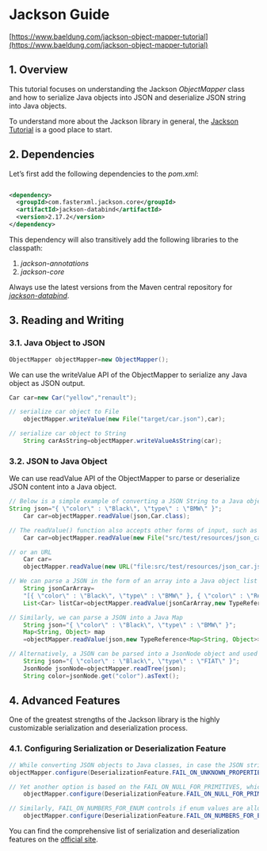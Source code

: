 # Jackson Guide

[https://www.baeldung.com/jackson-object-mapper-tutorial](https://www.baeldung.com/jackson-object-mapper-tutorial)

## 1. Overview

This tutorial focuses on understanding the Jackson *ObjectMapper* class and how to serialize Java objects into JSON and deserialize
JSON string into Java objects.

To understand more about the Jackson library in general, the [Jackson Tutorial](https://www.baeldung.com/jackson) is a good place to
start.

## 2. Dependencies

Let’s first add the following dependencies to the *pom.xml*:

```xml

<dependency>
  <groupId>com.fasterxml.jackson.core</groupId>
  <artifactId>jackson-databind</artifactId>
  <version>2.17.2</version>
</dependency>
```

This dependency will also transitively add the following libraries to the classpath:

1. *jackson-annotations*
2. *jackson-core*

Always use the latest versions from the Maven central repository for
*[jackson-databind](https://mvnrepository.com/artifact/com.fasterxml.jackson.core/jackson-databind)*.

## 3. Reading and Writing

### 3.1. Java Object to JSON

```java
ObjectMapper objectMapper=new ObjectMapper();
```

We can use the writeValue API of the ObjectMapper to serialize any Java object as JSON output.

```java
Car car=new Car("yellow","renault");

// serialize car object to File
    objectMapper.writeValue(new File("target/car.json"),car);

// serialize car object to String
    String carAsString=objectMapper.writeValueAsString(car);
```

### 3.2. JSON to Java Object

We can use readValue API of the ObjectMapper to parse or deserialize JSON content into a Java object.

```java
// Below is a simple example of converting a JSON String to a Java object using the ObjectMapper class
String json="{ \"color\" : \"Black\", \"type\" : \"BMW\" }";
    Car car=objectMapper.readValue(json,Car.class);

// The readValue() function also accepts other forms of input, such as a file containing JSON string
    Car car=objectMapper.readValue(new File("src/test/resources/json_car.json"),Car.class);

// or an URL
    Car car=
    objectMapper.readValue(new URL("file:src/test/resources/json_car.json"),Car.class);

// We can parse a JSON in the form of an array into a Java object list using a TypeReference
    String jsonCarArray=
    "[{ \"color\" : \"Black\", \"type\" : \"BMW\" }, { \"color\" : \"Red\", \"type\" : \"FIAT\" }]";
    List<Car> listCar=objectMapper.readValue(jsonCarArray,new TypeReference<List<Car>>(){});

// Similarly, we can parse a JSON into a Java Map
    String json="{ \"color\" : \"Black\", \"type\" : \"BMW\" }";
    Map<String, Object> map
    =objectMapper.readValue(json,new TypeReference<Map<String, Object>>(){});

// Alternatively, a JSON can be parsed into a JsonNode object and used to retrieve data from a specific node
    String json="{ \"color\" : \"Black\", \"type\" : \"FIAT\" }";
    JsonNode jsonNode=objectMapper.readTree(json);
    String color=jsonNode.get("color").asText();
```

## 4. Advanced Features

One of the greatest strengths of the Jackson library is the highly customizable serialization and deserialization process.

### 4.1. Configuring Serialization or Deserialization Feature

```java
// While converting JSON objects to Java classes, in case the JSON string has some new fields, the default process will result in an exception
objectMapper.configure(DeserializationFeature.FAIL_ON_UNKNOWN_PROPERTIES,false);

// Yet another option is based on the FAIL_ON_NULL_FOR_PRIMITIVES, which defines if the null values for primitive values are allowed
    objectMapper.configure(DeserializationFeature.FAIL_ON_NULL_FOR_PRIMITIVES,false);

// Similarly, FAIL_ON_NUMBERS_FOR_ENUM controls if enum values are allowed to be serialized/deserialized as numbers
    objectMapper.configure(DeserializationFeature.FAIL_ON_NUMBERS_FOR_ENUMS,false);
```

You can find the comprehensive list of serialization and deserialization features on
the [official site](https://github.com/FasterXML/jackson-databind/wiki/Serialization-Features).
